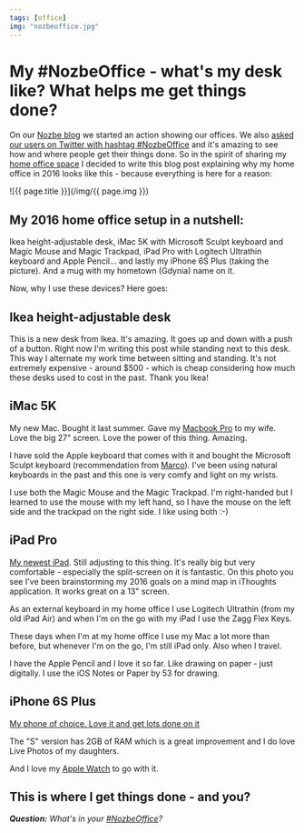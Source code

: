 ```yaml
---
tags: [office]
img: "nozbeoffice.jpg"
---
```


# My #NozbeOffice - what's my desk like? What helps me get things done?

On our [Nozbe blog][ne] we started an action showing our offices. We also [asked our users on Twitter with hashtag #NozbeOffice][te] and it's amazing to see how and where people get their things done. So in the spirit of sharing my [home office space](/office) I decided to write this blog post explaining why my home office in 2016 looks like this - because everything is here for a reason:

<!--More-->

![{{ page.title }}](/img/{{ page.img }})

## My 2016 home office setup in a nutshell:

Ikea height-adjustable desk, iMac 5K with Microsoft Sculpt keyboard and Magic Mouse and Magic Trackpad, iPad Pro with Logitech Ultrathin keyboard and Apple Pencil... and lastly my iPhone 6S Plus (taking the picture). And a mug with my hometown (Gdynia) name on it.

Now, why I use these devices? Here goes:

## Ikea height-adjustable desk

This is a new desk from Ikea. It's amazing. It goes up and down with a push of a button. Right now I'm writing this post while standing next to this desk. This way I alternate my work time between sitting and standing. It's not extremely expensive - around $500 - which is cheap considering how much these desks used to cost in the past. Thank you Ikea!

## iMac 5K

My new Mac. Bought it last summer. Gave my [Macbook Pro](/my-last-pc/) to my wife. Love the big 27" screen. Love the power of this thing. Amazing.

I have sold the Apple keyboard that comes with it and bought the Microsoft Sculpt keyboard (recommendation from [Marco][m]). I've been using natural keyboards in the past and this one is very comfy and light on my wrists.

I use both the Magic Mouse and the Magic Trackpad. I'm right-handed but I learned to use the mouse with my left hand, so I have the mouse on the left side and the trackpad on the right side. I like using both :-)

## iPad Pro

[My newest iPad](/ipadpro/). Still adjusting to this thing. It's really big but very comfortable - especially the split-screen on it is fantastic. On this photo you see I've been brainstorming my 2016 goals on a mind map in iThoughts application. It works great on a 13" screen.

As an external keyboard in my home office I use Logitech Ultrathin (from my old iPad Air) and when I'm on the go with my iPad I use the Zagg Flex Keys.

These days when I'm at my home office I use my Mac a lot more than before, but whenever I'm on the go, I'm still iPad only. Also when I travel.

I have the Apple Pencil and I love it so far. Like drawing on paper - just digitally. I use the iOS Notes or Paper by 53 for drawing.

## iPhone 6S Plus

[My phone of choice. Love it and get lots done on it](/6pluslove)

The "S" version has 2GB of RAM which is a great improvement and I do love Live Photos of my daughters.

And I love my [Apple Watch](/applewatch) to go with it.

## This is where I get things done - and you?

***Question:*** *What's in your [#NozbeOffice][te]?*

[m]: https://marco.org/2013/08/30/sculpt-ergonomic-keyboard-review
[te]: https://twitter.com/search?q=%23NozbeOffice
[ne]: https://nozbe.com/blog/nozbeoffice 
[tp]: http://thepodcast.fm
[i]: http://iMagazine.pl
[d]: http://db.tt/kD7Liux
[e]: /how-i-use-evernote
[p]: /passion
[n]: https://michael.gratis/nozbe
[io]: https://michael.gratis/ipadonly/
[pm]: http://productivemag.com/
[s]: /show
[t]: http://twitter.com/MSliwinski